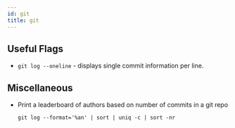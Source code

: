 ```yaml
---
id: git
title: git
---
```


## Useful Flags

- `git log --oneline` - displays single commit information per line.

## Miscellaneous

- Print a leaderboard of authors based on number of commits in a git repo

  `git log --format='%an' | sort | uniq -c | sort -nr`
